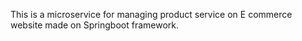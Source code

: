 This is a microservice for managing product service on E commerce website made on Springboot framework.

